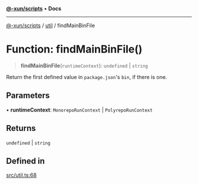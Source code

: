 [**@-xun/scripts**](../../README.md) • **Docs**

***

[@-xun/scripts](../../README.md) / [util](../README.md) / findMainBinFile

# Function: findMainBinFile()

> **findMainBinFile**(`runtimeContext`): `undefined` \| `string`

Return the first defined value in `package.json`'s `bin`, if there is one.

## Parameters

• **runtimeContext**: `MonorepoRunContext` \| `PolyrepoRunContext`

## Returns

`undefined` \| `string`

## Defined in

[src/util.ts:68](https://github.com/Xunnamius/xscripts/blob/e9f020c2a756a49be6cdccf55d88b926dd2645e9/src/util.ts#L68)
